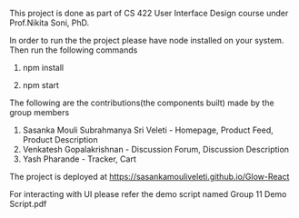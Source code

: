 This project is done as part of CS 422 User Interface Design course under Prof.Nikita Soni, PhD.

In order to run the the project please have node installed on your system. Then run the following commands

1. npm install

2. npm start

The following are the contributions(the components built) made by the group members

1. Sasanka Mouli Subrahmanya Sri Veleti - Homepage, Product Feed, Product Description
2. Venkatesh Gopalakrishnan - Discussion Forum, Discussion Description
3. Yash Pharande  - Tracker, Cart

The project is deployed at https://sasankamouliveleti.github.io/Glow-React

For interacting with UI please refer the demo script named Group 11 Demo Script.pdf